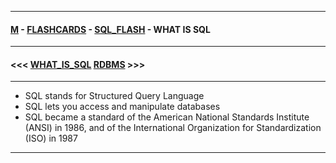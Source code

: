 
---

#### [M](https://github.com/ttltrk/TTT/blob/master/menu.md) - [FLASHCARDS](https://github.com/ttltrk/TTT/tree/master/FLASHCARDS/FLASHCARDS.md) - [SQL_FLASH](https://github.com/ttltrk/TTT/tree/master/FLASHCARDS/SQL_FLASH/SQL_FLASH.md) - WHAT IS SQL

---

#### <<< [WHAT_IS_SQL](https://github.com/ttltrk/TTT/tree/master/FLASHCARDS/SQL_FLASH/WHATIS/WHATIS.md) [RDBMS](https://github.com/ttltrk/TTT/tree/master/FLASHCARDS/SQL_FLASH/RDBMS/RDBMS.md) >>>

---

- SQL stands for Structured Query Language
- SQL lets you access and manipulate databases
- SQL became a standard of the American National Standards Institute (ANSI) in 1986, and of the International Organization for Standardization (ISO) in 1987

---
